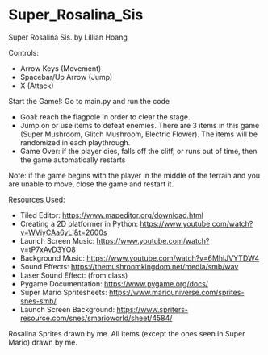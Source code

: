 # Super_Rosalina_Sis

Super Rosalina Sis. by Lillian Hoang

Controls:
-    Arrow Keys        (Movement)
-    Spacebar/Up Arrow (Jump)
-    X                    (Attack)

Start the Game!: Go to main.py and run the code

  - Goal: reach the flagpole in order to clear the stage.
  - Jump on or use items to defeat enemies. There are 3 items in this game (Super Mushroom, Glitch Mushroom, Electric Flower).
    The items will be randomized in each playthrough.
  - Game Over: if the player dies, falls off the cliff, or runs out of time, then the game 
    automatically restarts

Note: if the game begins with the player in the middle of the terrain and you are unable to move,
close the game and restart it. 

Resources Used:
- Tiled Editor: https://www.mapeditor.org/download.html
- Creating a 2D platformer in Python: https://www.youtube.com/watch?v=WViyCAa6yLI&t=2600s
- Launch Screen Music: https://www.youtube.com/watch?v=tP7xAvD3YO8
- Background Music: https://www.youtube.com/watch?v=6MhiJVYTDW4
- Sound Effects: https://themushroomkingdom.net/media/smb/wav
- Laser Sound Effect: (from class)
- Pygame Documentation: https://www.pygame.org/docs/
- Super Mario Spritesheets: https://www.mariouniverse.com/sprites-snes-smb/
- Launch Screen Background: https://www.spriters-resource.com/snes/smarioworld/sheet/4584/

Rosalina Sprites drawn by me.
All items (except the ones seen in Super Mario) drawn by me.


